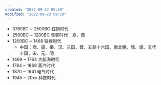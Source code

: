 ```yaml
---
created: "2022-09-23 09:19"
modified: "2022-09-23 09:19"
---
```

- 3760BC ~ 2500BC 红铜时代
- 2500BC ~ 1200BC 青铜时代：夏、商
- 1200BC ~ 1468 铁器时代 
    - 中国：商、周，秦、汉、三国，晋、五胡十六国、南北朝，隋、唐、五代十国，宋、元、明
- 1469 ~ 1764 大航海时代
- 1764 ~ 1869 蒸汽时代
- 1870 ~ 1941 电气时代
- 1945 ~ 20xx 科技时代